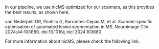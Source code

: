 In our pipeline, we use nicMS optimized for our scanners, as this provides the best results, as shown here:

 van Nederpelt DR, Pontillo G, Barrantes-Cepas M, et al. Scanner-specific optimisation of automated lesion segmentation in MS. Neuroimage Clin. 2024;44:103680. doi:10.1016/j.nicl.2024.103680<br/>


For more information about nicMS, please check the following link.
